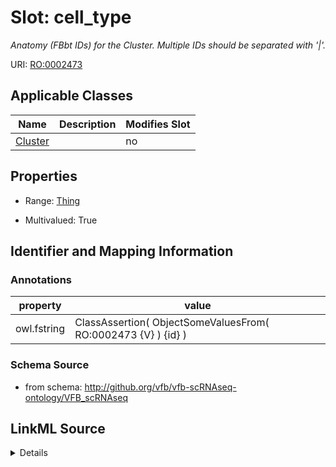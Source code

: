 # Slot: cell_type


_Anatomy (FBbt IDs) for the Cluster. Multiple IDs should be separated with '|'._



URI: [RO:0002473](http://purl.obolibrary.org/obo/RO_0002473)



<!-- no inheritance hierarchy -->




## Applicable Classes

| Name | Description | Modifies Slot |
| --- | --- | --- |
[Cluster](Cluster.md) |  |  no  |







## Properties

* Range: [Thing](Thing.md)

* Multivalued: True





## Identifier and Mapping Information





### Annotations

| property | value |
| --- | --- |
| owl.fstring | ClassAssertion( ObjectSomeValuesFrom( RO:0002473 {V} ) {id} ) |



### Schema Source


* from schema: http://github.org/vfb/vfb-scRNAseq-ontology/VFB_scRNAseq




## LinkML Source

<details>
```yaml
name: cell_type
annotations:
  owl.fstring:
    tag: owl.fstring
    value: ClassAssertion( ObjectSomeValuesFrom( RO:0002473 {V} ) {id} )
description: Anatomy (FBbt IDs) for the Cluster. Multiple IDs should be separated
  with '|'.
from_schema: http://github.org/vfb/vfb-scRNAseq-ontology/VFB_scRNAseq
rank: 1000
slot_uri: RO:0002473
multivalued: true
alias: cell_type
owner: Cluster
domain_of:
- Cluster
range: Thing

```
</details>